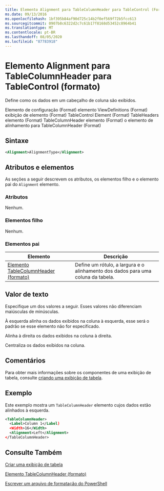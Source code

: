 ```yaml
---
title: Elemento Alignment para TableColumnHeader para TableControl (Format) | Microsoft Docs
ms.date: 09/13/2016
ms.openlocfilehash: 1bf395b84af90d725c14b2f0ef569f72b5fcc613
ms.sourcegitcommit: 0907b8c6322d2c7c61b17f8168d53452c8964b41
ms.translationtype: MT
ms.contentlocale: pt-BR
ms.lasthandoff: 08/05/2020
ms.locfileid: "87783918"
---
```

# <a name="alignment-element-for-tablecolumnheader-for-tablecontrol-format"></a>Elemento Alignment para TableColumnHeader para TableControl (formato)

Define como os dados em um cabeçalho de coluna são exibidos.

Elemento de configuração (Format) elemento ViewDefinitions (Format) exibição de elemento (Format) TableControl Element (Format) TableHeaders elemento (Format) TableColumnHeader elemento (Format) o elemento de alinhamento para TableColumnHeader (Format)

## <a name="syntax"></a>Sintaxe

```xml
<Alignment>AlignmentType</Alignment>
```

## <a name="attributes-and-elements"></a>Atributos e elementos

As seções a seguir descrevem os atributos, os elementos filho e o elemento pai do `Alignment` elemento.

### <a name="attributes"></a>Atributos

Nenhum.

### <a name="child-elements"></a>Elementos filho

Nenhum.

### <a name="parent-elements"></a>Elementos pai

|Elemento|Descrição|
|-------------|-----------------|
|[Elemento TableColumnHeader (formato)](./tablecolumnheader-element-format.md)|Define um rótulo, a largura e o alinhamento dos dados para uma coluna da tabela.|

## <a name="text-value"></a>Valor de texto

Especifique um dos valores a seguir. Esses valores não diferenciam maiúsculas de minúsculas.

À esquerda alinha os dados exibidos na coluna à esquerda, esse será o padrão se esse elemento não for especificado.

Alinha à direita os dados exibidos na coluna à direita.

Centraliza os dados exibidos na coluna.

## <a name="remarks"></a>Comentários

Para obter mais informações sobre os componentes de uma exibição de tabela, consulte [criando uma exibição de tabela](./creating-a-table-view.md).

## <a name="example"></a>Exemplo

Este exemplo mostra um `TableColumnHeader` elemento cujos dados estão alinhados à esquerda.

```xml
<TableColumnHeader>
  <Label>Column 1</Label)
  <Width>16</Width>
  <Alignment>Left</Alignment>
</TableColumnHeader>
```

## <a name="see-also"></a>Consulte Também

[Criar uma exibição de tabela](./creating-a-table-view.md)

[Elemento TableColumnHeader (formato)](./tablecolumnheader-element-format.md)

[Escrever um arquivo de formatação do PowerShell](./writing-a-powershell-formatting-file.md)
